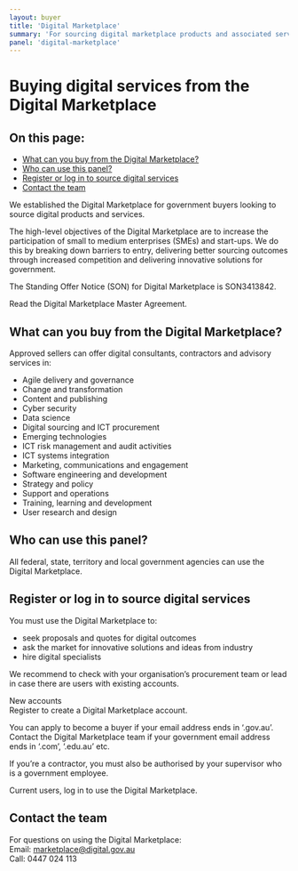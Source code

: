 ```yaml
---
layout: buyer
title: 'Digital Marketplace'
summary: 'For sourcing digital marketplace products and associated services.'
panel: 'digital-marketplace'
---
```


# Buying digital services from the Digital Marketplace

<nav class="au-inpage-nav-links" aria-label="in page navigation">
  <h2 class="au-inpage-nav-links__heading">On this page:</h2>
  <ul class="au-link-list">
    <li><a href="#section1">What can you buy from the Digital Marketplace?</a></li>
    <li><a href="#section2">Who can use this panel?</a></li>
    <li><a href="#section3">Register or log in to source digital services</a></li>
    <li><a href="#section4">Contact the team</a></li>
  </ul>
</nav>

We established the Digital Marketplace for government buyers looking to source digital products and services.

The high-level objectives of the Digital Marketplace are to increase the participation of small to medium enterprises (SMEs) and start-ups. We do this by breaking down barriers to entry, delivering better sourcing outcomes through increased competition and delivering innovative solutions for government.

The Standing Offer Notice (SON) for Digital Marketplace is SON3413842.

Read the Digital Marketplace Master Agreement.

## <span name="section1">What can you buy from the Digital Marketplace?</span>

Approved sellers can offer digital consultants, contractors and advisory services in:

- Agile delivery and governance
- Change and transformation
- Content and publishing
- Cyber security
- Data science
- Digital sourcing and ICT procurement
- Emerging technologies
- ICT risk management and audit activities
- ICT systems integration
- Marketing, communications and engagement
- Software engineering and development
- Strategy and policy
- Support and operations
- Training, learning and development
- User research and design

## <span name="section2">Who can use this panel?</span>

All federal, state, territory and local government agencies can use the Digital Marketplace.

## <span name="section3">Register or log in to source digital services</span>

You must use the Digital Marketplace to:

- seek proposals and quotes for digital outcomes
- ask the market for innovative solutions and ideas from industry
- hire digital specialists

We recommend to check with your organisation’s procurement team or lead in case there are users with existing accounts.

New accounts  
Register to create a Digital Marketplace account.

You can apply to become a buyer if your email address ends in ‘.gov.au’. Contact the Digital Marketplace team if your government email address ends in ‘.com’, ‘.edu.au’ etc.

If you’re a contractor, you must also be authorised by your supervisor who is a government employee.

Current users, log in to use the Digital Marketplace.

## <span name="section4">Contact the team</span>

For questions on using the Digital Marketplace:  
Email: marketplace@digital.gov.au  
Call: 0447 024 113

